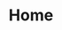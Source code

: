 ---
home: true
icon: home
title: Home
heroImage: /logo2.svg
bgImage: https://theme-hope-assets.vuejs.press/bg/6-light.svg
bgImageDark: https://theme-hope-assets.vuejs.press/bg/6-dark.svg
bgImageStyle:
  background-attachment: fixed
heroText: Korepi
tagline: We offer an affordable, high-quality, and easy-to-use Korepi product!
actions:
  - text: Download
    icon: lightbulb
    link: ./start/download
    type: primary
  - text: Quick Start
    link: ./start/
  - text: Guides
    link: ./guide/

highlights:
  - header: Superhuman Experience!
    image: /assets/image/box.svg
    bgImage: https://theme-hope-assets.vuejs.press/bg/3-light.svg
    bgImageDark: https://theme-hope-assets.vuejs.press/bg/3-dark.svg
    highlights:
      - title: Unlock unexplored locations
      - title: Open all chests on the map with just a few clicks!

  - header: Practical, Convenient, Genshin Interaction Technology
    description: Exclusive functionality, free to use
    image: /assets/image/markdown.svg
    bgImage: https://theme-hope-assets.vuejs.press/bg/2-light.svg
    bgImageDark: https://theme-hope-assets.vuejs.press/bg/2-dark.svg
    bgImageStyle:
      background-repeat: repeat
      background-size: initial
    features:
      - title: Teleport
        icon: location-arrow
        details: Teleportation across the map/markers/quests
      - title: God Mode
        icon: shield
        details: Allows the character to be invincible
      - title: Attack Modifier (Multi-Hit/Target/Animation)
        icon: sword
        details: Allows modification of attack characteristics, including multi-hit, target, and animation
      - title: No Cooldown (Skill/Ultimate/Sprint/Bow)
        icon: clock
        details: Eliminates cooldown for various actions such as skills, ultimate, sprint, and bow
      - title: Unlimited Stamina
        icon: battery-full
        details: Allows the character to use stamina without limitations
      - title: Noclip
        icon: vector-square
        details: Allows the character to pass through objects, fly
      - title: Game Speed
        icon: tachometer-alt
        details: Allows speeding up or slowing down the passage of time in the game
      - title: Dumb Enemies
        icon: skull
        details: Disables mob AI
      - title: Freeze Enemies
        icon: snowflake
        details: Freezes enemies in place
      - title: Auto Destroy Ores/Shields/Doodads/Plants
        icon: hammer
        details: Automatically destroys various objects in the environment
      - title: Auto Loot/Open Chests
        icon: chest
        details: Automatically collects loot and opens chests
      - title: Pickup Range
        icon: compass
        details: Increases the range for picking up items
      - title: Auto Talk
        icon: comment
        details: Initiates automatic conversation with NPCs
      - title: Auto Tree Farm
        icon: tree
        details: Allows the character to automatically cut down trees
      - title: Auto Cook
        icon: utensils
        details: Automatically cooks food without player involvement
      - title: Mob Vacuum
        icon: tornado
        details: Attracts various mobs in close proximity

  - header: Latest Bug Fixes
    image: /assets/image/features.svg
    bgImage: https://theme-hope-assets.vuejs.press/bg/1-light.svg
    bgImageDark: https://theme-hope-assets.vuejs.press/bg/1-dark.svg
    features:
      - title: Auto Select Dialog now a bit faster
        icon: lightning-bolt
        details: Increased speed of auto-selecting dialog
      - title: Map Zoom
        icon: search-plus
        details: Added map zoom functionality
      - title: Instant Charge Attack (now configurable)
        icon: bolt
        details: Charge your attack instantly, now with configurable options
      - title: Skip Dialog
        icon: arrow-right
        details: Skip dialog instantly
      - title: Summon NPC
        icon: user
        details: Fixed the issue with summoning NPCs
      - title: Interaction with Statue
        icon: hands
        details: Fixed the bug with statues

  - header: Our Advantages
    description: Explore some of our
    image: /assets/image/blog.svg
    bgImage: https://theme-hope-assets.vuejs.press/bg/5-light.svg
    bgImageDark: https://theme-hope-assets.vuejs.press/bg/5-dark.svg
    highlights:
      - title: Responsive Support 24/7
        icon: headsets
        details: We are ready to assist you anytime, day or night, providing reliable 24/7 support.
      - title: User-Friendly
        icon: user-friends
        details: Our product is designed for ease of use, ensuring a user-friendly and comfortable experience.
      - title: Security
        icon: shield-alt
        details: We prioritize security, ensuring secure access and protecting your data.

copyright: false
footer: Copyright © 2023 Micah && Kitten All rights reserved. All other trademarks, screenshots, logos, and copyrights are the property of their respective owners.
---